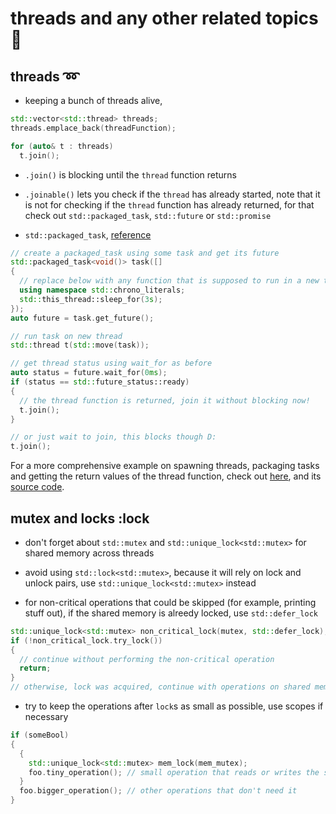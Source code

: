 # threads and any other related topics :speedboat:

## threads :loop:

* keeping a bunch of threads alive, 

```cpp
std::vector<std::thread> threads;
threads.emplace_back(threadFunction);

for (auto& t : threads)
  t.join();
```

* `.join()` is blocking until the `thread` function returns

* `.joinable()` lets you check if the `thread` has already started, note that it is not for checking if the `thread` function has already returned, for that check out `std::packaged_task`, `std::future` or `std::promise`

* `std::packaged_task`, [reference](https://stackoverflow.com/questions/9094422/how-to-check-if-a-stdthread-is-still-running)

```cpp
// create a packaged_task using some task and get its future
std::packaged_task<void()> task([]
{
  // replace below with any function that is supposed to run in a new thread
  using namespace std::chrono_literals;
  std::this_thread::sleep_for(3s);
});
auto future = task.get_future();

// run task on new thread
std::thread t(std::move(task));

// get thread status using wait_for as before
auto status = future.wait_for(0ms);
if (status == std::future_status::ready)
{
  // the thread function is returned, join it without blocking now!
  t.join();
}

// or just wait to join, this blocks though D:
t.join();
```

For a more comprehensive example on spawning threads, packaging tasks and getting the return values of the thread function, check out [here](../example_threading/), and its [source code](../example_threading/src/main.cpp).

## mutex and locks :lock

* don't forget about `std::mutex` and `std::unique_lock<std::mutex>` for shared memory across threads

* avoid using `std::lock<std::mutex>`, because it will rely on lock and unlock pairs, use `std::unique_lock<std::mutex>` instead

* for non-critical operations that could be skipped (for example, printing stuff out), if the shared memory is alreedy locked, use `std::defer_lock`

```cpp
std::unique_lock<std::mutex> non_critical_lock(mutex, std::defer_lock);
if (!non_critical_lock.try_lock())
{
  // continue without performing the non-critical operation
  return;
}
// otherwise, lock was acquired, continue with operations on shared memory
```

* try to keep the operations after `lock`s as small as possible, use scopes if necessary

```cpp
if (someBool)
{
  {
    std::unique_lock<std::mutex> mem_lock(mem_mutex);
    foo.tiny_operation(); // small operation that reads or writes the shared memory
  }
  foo.bigger_operation(); // other operations that don't need it
}
```
